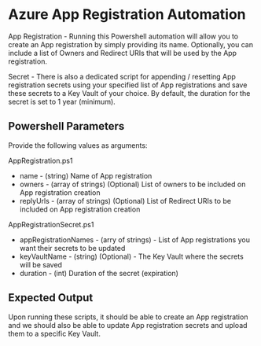 # Azure App Registration Automation

App Registration - Running this Powershell automation will allow you to create an App registration by simply providing its name. Optionally, you can include a list of Owners and Redirect URIs that will be used by the App registration.

Secret - There is also a dedicated script for appending / resetting App registration secrets using your specified list of App registrations and save these secrets to a Key Vault of your choice. By default, the duration for the secret is set to 1 year (minimum).

## Powershell Parameters

Provide the following values as arguments:

AppRegistration.ps1
- name - (string) Name of App registration
- owners - (array of strings) (Optional) List of owners to be included on App registration creation
- replyUrls - (array of strings) (Optional) List of Redirect URIs to be included on App registration creation

AppRegistrationSecret.ps1
- appRegistrationNames - (arry of strings) - List of App registrations you want their secrets to be updated
- keyVaultName - (string) (Optional) - The Key Vault where the secrets will be saved
- duration - (int) Duration of the secret (expiration)


## Expected Output

Upon running these scripts, it should be able to create an App registration and we should also be able to update App registration secrets and upload them to a specific Key Vault.